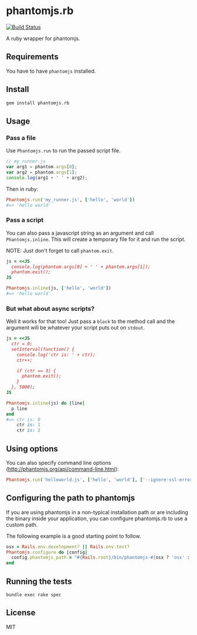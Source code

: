 # phantomjs.rb

[![Build Status](https://secure.travis-ci.org/westoque/phantomjs.rb.png?branch=master)](http://travis-ci.org/westoque/phantomjs.rb)

A ruby wrapper for phantomjs.

## Requirements

You have to have `phantomjs` installed.

## Install

```sh
gem install phantomjs.rb
```

## Usage

### Pass a file

Use `Phantomjs.run` to run the passed script file.

```js
// my_runner.js
var arg1 = phantom.args[0];
var arg2 = phantom.args[1];
console.log(arg1 + ' ' + arg2);
```

Then in ruby:

```rb
Phantomjs.run('my_runner.js', ['hello', 'world'])
#=> 'hello world'
```

### Pass a script

You can also pass a javascript string as an argument and call
`Phantomjs.inline`. This will create a temporary file for it
and run the script.

NOTE: Just don't forget to call `phantom.exit`.

```rb
js = <<JS
  console.log(phantom.args[0] + ' ' + phantom.args[1]);
  phantom.exit();
JS

Phantomjs.inline(js, ['hello', 'world'])
#=> 'hello world'
```

### But what about async scripts?

Well it works for that too! Just pass a `block` to the method call and the
argument will be whatever your script puts out on `stdout`.

```rb
js = <<JS
  ctr = 0;
  setInterval(function() {
    console.log('ctr is: ' + ctr);
    ctr++;

    if (ctr == 3) {
      phantom.exit();
    }
  }, 5000);
JS

Phantomjs.inline(js) do |line|
  p line
end
#=> ctr is: 0
    ctr is: 1
    ctr is: 2
```

## Using options

You can also specify command line options (http://phantomjs.org/api/command-line.html):

```rb
Phantomjs.run('helloworld.js', ['hello', 'world'], ['--ignore-ssl-errors=true'])
```

## Configuring the path to phantomjs

If you are using phantomjs in a non-typical installation path or are including the
binary inside your application, you can configure phantomjs.rb to use a custom path.

The following example is a good starting point to follow.

```rb
osx = Rails.env.development? || Rails.env.test?
Phantomjs.configure do |config|
  config.phantomjs_path = "#{Rails.root}/bin/phantomjs-#{osx ? 'osx' : 'x86'}"
end
```

## Running the tests

```
bundle exec rake spec
```

## License

MIT
